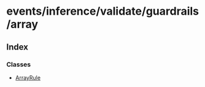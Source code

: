 # events/inference/validate/guardrails/array

## Index

### Classes

- [ArrayRule](classes/ArrayRule.md)
